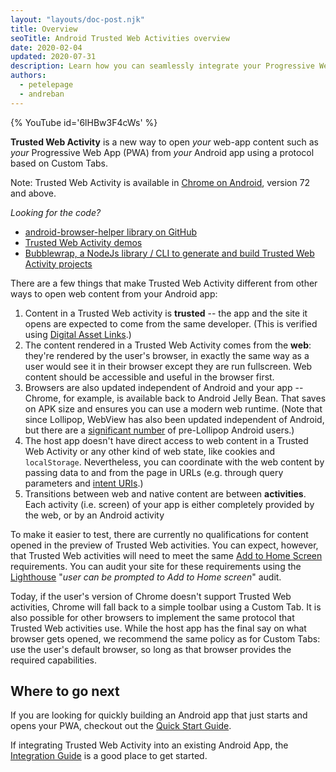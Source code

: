 ```yaml
---
layout: "layouts/doc-post.njk"
title: Overview
seoTitle: Android Trusted Web Activities overview
date: 2020-02-04
updated: 2020-07-31
description: Learn how you can seamlessly integrate your Progressive Web App into your Android App with a Trusted Web Activity.
authors:
  - petelepage
  - andreban
---
```


{% YouTube
  id='6lHBw3F4cWs'
%}

**Trusted Web Activity** is a new way to open _your_ web-app content
such as _your_ Progressive Web App (PWA) from _your_ Android app using a protocol based on Custom
Tabs.

Note: Trusted Web Activity is available in [Chrome on Android][6], version 72 and above.

_Looking for the code?_

* [android-browser-helper library on GitHub][9]
* [Trusted Web Activity demos][10]
* [Bubblewrap, a NodeJs library / CLI to generate and build Trusted Web Activity projects][11]

There are a few things that make Trusted Web Activity different from other
ways to open web content from your Android app:

1. Content in a Trusted Web activity is **trusted** -- the app and the site it
   opens are expected to come from the same developer. (This is verified using
   [Digital Asset Links][12].)
1. The content rendered in a Trusted Web Activity comes from the **web**: they're
   rendered by the user's browser, in exactly the same way as a user would see
   it in their browser except they are run fullscreen. Web content should be
   accessible and useful in the browser first.
1. Browsers are also updated independent of Android and your app -- Chrome, for
   example, is available back to Android Jelly Bean. That saves on APK size and
   ensures you can use a modern web runtime. (Note that since Lollipop, WebView
   has also been updated independent of Android, but there are a [significant
   number](https://developer.android.com/about/dashboards/index.html) of
   pre-Lollipop Android users.)
1. The host app doesn't have direct access to web content in a Trusted Web
   Activity or any other kind of web state, like cookies and `localStorage`.
   Nevertheless, you can coordinate with the web content by passing data to and
   from the page in URLs (e.g. through query parameters and 
   [intent URIs](/docs/multidevice/android/intents).)
1. Transitions between web and native content are between **activities**. Each
   activity (i.e. screen) of your app is either completely provided by the web,
   or by an Android activity

To make it easier to test, there are currently no qualifications for content
opened in the preview of Trusted Web activities. You can expect, however, that
Trusted Web activities will need to meet the same
[Add to Home Screen](https://web.dev/customize-install/#criteria)
requirements. You can audit your site for these requirements using the
[Lighthouse][13] "*user can be prompted to Add to Home
screen*" audit.

Today, if the user's version of Chrome doesn't support Trusted Web activities,
Chrome will fall back to a simple toolbar using a Custom Tab. It
is also possible for other browsers to implement the same protocol that Trusted
Web activities use. While the host app has the final say on what browser gets
opened, we recommend the same policy as for Custom Tabs: use the user's default
browser, so long as that browser provides the required capabilities.

## Where to go next

If you are looking for quickly building an Android app that just starts and opens your PWA,
checkout out the [Quick Start Guide][7].

If integrating Trusted Web Activity into an existing Android App, the [Integration Guide][8]
is a good place to get started.

[6]: https://play.google.com/store/apps/details?id=com.android.chrome
[7]: /docs/android/trusted-web-activity/quick-start/
[8]: /docs/android/trusted-web-activity/integration-guide/
[9]: https://github.com/GoogleChrome/android-browser-helper
[10]: https://github.com/GoogleChrome/android-browser-helper/tree/master/demos
[11]: https://github.com/GoogleChromeLabs/bubblewrap
[12]: https://developers.google.com/digital-asset-links/v1/getting-started
[13]: https://web.dev/measure/

